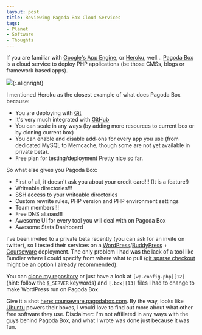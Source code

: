 ```yaml
---
layout: post
title: Reviewing Pagoda Box Cloud Services
tags:
- Planet
- Software
- Thoughts
---
```


If you are familiar with [Google's App Engine][1], or [Heroku][2], well...
[Pagoda Box][3] is a cloud service to deploy PHP applications (be those CMSs, blogs or framework based apps).

![][4]{:.alignright}

I mentioned Heroku as the closest example of what does Pagoda Box because:

* You are deploying with [Git][5]
* It's very much integrated with [GitHub][6]
* You can scale in any ways (by adding more resources to current box or by cloning current box)
* You can enable and disable add-ons for every app you use (from dedicated MySQL to Memcache, though some are not yet available in private beta).
* Free plan for testing/deployment Pretty nice so far.

So what else gives you Pagoda Box:

* First of all, it doesn't ask you about your credit card!!! (It is a feature!)
* Writeable directories!!!
* SSH access to your writeable directories
* Custom rewrite rules, PHP version and PHP environment settings
* Team members!!!
* Free DNS aliases!!!
* Awesome UI for every tool you will deal with on Pagoda Box
* Awesome Stats Dashboard

I've been invited to a private beta recently (you can ask for an invite on twitter), so I tested their services on a [WordPress][7]/[BuddyPress][8] + [Courseware][9] deployment. The only problem I had was the lack of a tool like Bundler where I could specify from where what to pull ([git sparse checkout][10] might be an option I already recommended).

You can [clone my repository][11] or just have a look at `[wp-config.php][12]` (hint: follow the `$_SERVER` keywords) and `[.box][13]` files I had to change to make WordPress run on Pagoda Box.

Give it a shot [here: courseware.pagodabox.com][14]. By the way, looks like [Ubuntu][15] powers their boxes, I would love to find out more about what other free software they use. Disclaimer: I'm not affiliated in any ways with the guys behind Pagoda Box, and what I wrote was done just because it was fun.

   [1]: http://code.google.com/intl/en-US/appengine/
   [2]: http://www.heroku.com/
   [3]: http://www.pagodabox.com/
   [4]: http://dl.dropbox.com/u/20301790/blog/ui4tC.png
   [5]: http://git-scm.com/
   [6]: https://github.com/
   [7]: http://wordpress.org/
   [8]: http://buddypress.org/
   [9]: http://scholarpress.github.com/buddypress-courseware/
   [10]: http://www.kernel.org/pub/software/scm/git/docs/git-read-tree.html#_sparse_checkout
   [11]: https://github.com/stas/cw.nerd.ro
   [12]: https://github.com/stas/cw.nerd.ro/blob/master/wp-config.php
   [13]: https://github.com/stas/cw.nerd.ro/blob/master/.box
   [14]: http://courseware.pagodabox.com/groups/pagoda-box-crash-course/courseware/
   [15]: http://ubuntu.com/

